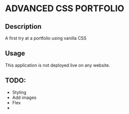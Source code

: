 # ADVANCED CSS PORTFOLIO

## Description
A first try at a portfolio using vanilla CSS

## Usage
This application is not deployed live on any website.

## TODO:
* Styling 
* Add images 
* Flex
* 
